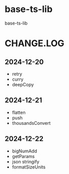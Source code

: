 # base-ts-lib

base-ts-lib

# CHANGE.LOG

## 2024-12-20

-   retry
-   curry
-   deepCopy

## 2024-12-21

-   flatten
-   push
-   thousandsConvert

## 2024-12-22

-   bigNumAdd
-   getParams
-   json stringify
-   formatSizeUnits
